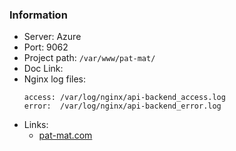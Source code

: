### Information

- Server: Azure
- Port: 9062
- Project path: `/var/www/pat-mat/`
- Doc Link:
- Nginx log files:
    ```
    access: /var/log/nginx/api-backend_access.log
    error:  /var/log/nginx/api-backend_error.log
    ```
- Links:
    * [pat-mat.com](https://pat-mat.com)
